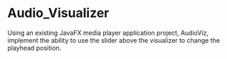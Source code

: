 # Audio_Visualizer
 Using an existing JavaFX media player application project, AudioViz, implement the ability to use the slider above the visualizer to change the playhead position.
